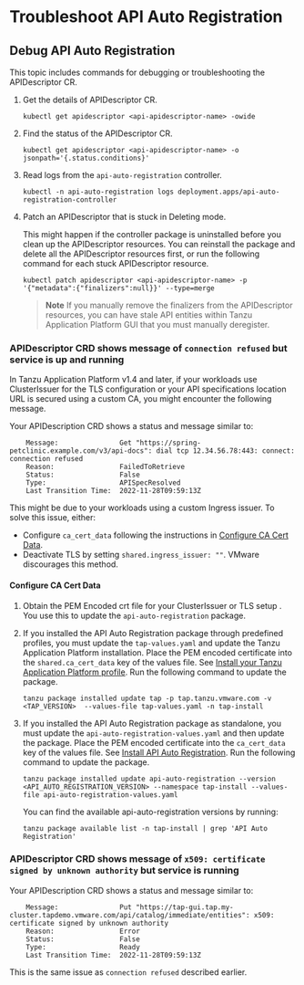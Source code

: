 # Troubleshoot API Auto Registration

## Debug API Auto Registration

This topic includes commands for debugging or troubleshooting the APIDescriptor CR.

1. Get the details of APIDescriptor CR.

    ```console
    kubectl get apidescriptor <api-apidescriptor-name> -owide
    ```

2. Find the status of the APIDescriptor CR.

    ```console
    kubectl get apidescriptor <api-apidescriptor-name> -o jsonpath='{.status.conditions}'
    ```

3. Read logs from the `api-auto-registration` controller.

    ```console
    kubectl -n api-auto-registration logs deployment.apps/api-auto-registration-controller
    ```

4. Patch an APIDescriptor that is stuck in Deleting mode.

   This might happen if the controller package is uninstalled before you clean up the APIDescriptor resources.
   You can reinstall the package and delete all the APIDescriptor resources first, or run the following command for each stuck APIDescriptor resource.

    ```console
    kubectl patch apidescriptor <api-apidescriptor-name> -p '{"metadata":{"finalizers":null}}' --type=merge
    ```

    >**Note** If you manually remove the finalizers from the APIDescriptor resources, you can have stale API entities within Tanzu Application Platform GUI that you must manually deregister.

### APIDescriptor CRD shows message of `connection refused` but service is up and running

In Tanzu Application Platform v1.4 and later, if your workloads use ClusterIssuer for the TLS configuration or your API specifications location URL is secured using a custom CA,
you might encounter the following message.

Your APIDescription CRD shows a status and message similar to:

```console
    Message:               Get "https://spring-petclinic.example.com/v3/api-docs": dial tcp 12.34.56.78:443: connect: connection refused
    Reason:                FailedToRetrieve
    Status:                False
    Type:                  APISpecResolved
    Last Transition Time:  2022-11-28T09:59:13Z
```

This might be due to your workloads using a custom Ingress issuer. To solve this issue, either:

- Configure `ca_cert_data` following the instructions in [Configure CA Cert Data](#set-ca-crt).
- Deactivate TLS by setting `shared.ingress_issuer: ""`. VMware discourages this method.

#### <a id="set-ca-crt"></a> Configure CA Cert Data

1. Obtain the PEM Encoded crt file for your ClusterIssuer or TLS setup . You use this to update the `api-auto-registration` package.

2. If you installed the API Auto Registration package through predefined profiles, you must update the `tap-values.yaml` and update the Tanzu Application Platform installation.
   Place the PEM encoded certificate into the `shared.ca_cert_data` key of the values file. See [Install your Tanzu Application Platform profile](../install-online/profile.hbs.md#install-profile).
   Run the following command to update the package.

   ```console
   tanzu package installed update tap -p tap.tanzu.vmware.com -v <TAP_VERSION>  --values-file tap-values.yaml -n tap-install
   ```

3. If you installed the API Auto Registration package as standalone, you must update the `api-auto-registration-values.yaml` and then update the package.
   Place the PEM encoded certificate into the `ca_cert_data` key of the values file. See [Install API Auto Registration](installation.hbs.md).
   Run the following command to update the package.

   ```console
   tanzu package installed update api-auto-registration --version <API_AUTO_REGISTRATION_VERSION> --namespace tap-install --values-file api-auto-registration-values.yaml
   ```

   You can find the available api-auto-registration versions by running:

   ```console
   tanzu package available list -n tap-install | grep 'API Auto Registration'
   ```

### APIDescriptor CRD shows message of `x509: certificate signed by unknown authority` but service is running

Your APIDescription CRD shows a status and message similar to:

```console
    Message:               Put "https://tap-gui.tap.my-cluster.tapdemo.vmware.com/api/catalog/immediate/entities": x509: certificate signed by unknown authority
    Reason:                Error
    Status:                False
    Type:                  Ready
    Last Transition Time:  2022-11-28T09:59:13Z
```

This is the same issue as `connection refused` described earlier.
